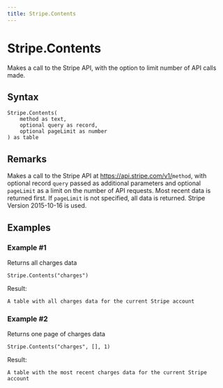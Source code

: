 ```yaml
---
title: Stripe.Contents
---
```


# Stripe.Contents


Makes a call to the Stripe API, with the option to limit number of API calls made.


## Syntax

```powerquery
Stripe.Contents(
    method as text,
    optional query as record,
    optional pageLimit as number
) as table
```


## Remarks

Makes a call to the Stripe API at https://api.stripe.com/v1/<code>method</code>, with optional record <code>query</code> passed as additional parameters and optional <code>pageLimit</code> as a limit on the number of API requests. Most recent data is returned first. If <code>pageLimit</code> is not specified, all data is returned. Stripe Version 2015-10-16 is used.


## Examples

### Example #1 
Returns all charges data
```powerquery
Stripe.Contents("charges")
```

Result: 
```powerquery
A table with all charges data for the current Stripe account
```


### Example #2 
Returns one page of charges data
```powerquery
Stripe.Contents("charges", [], 1)
```

Result: 
```powerquery
A table with the most recent charges data for the current Stripe account
```



